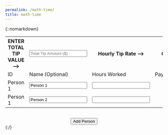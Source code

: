 ```yaml
---
permalink: /math-time/
title: math-time
---
```


{::nomarkdown}
<head>
	<link rel="stylesheet" href="/assets/css/main.css">
	<script src="/assets/js/math-time.js"></script>
</head>
<body>
  <table class="math-time math-time__table">
    <tr class="math-time__header-row">
      <th>ENTER TOTAL TIP VALUE --></th>
      <th><input placeholder="Total Tip Amount ($)" id="total-tip"></input></th>
      <th>Hourly Tip Rate --></th>
      <th id="hourly">0</th>
    </tr>
    <tr>
      <td>ID</td>
      <td>Name (Optional)</td>
      <td>Hours Worked</td>
      <td>Payout</td>
    </tr>
    <tr class="person" id="person-1">
      <td>Person 1</td>
      <td><input class="name" value="Person 1"></input></td>
      <td><input class="hours"></input></td>
      <td class="payout"></td>
    </tr>
    <tr class="person" id="person-2">
      <td>Person 1</td>
      <td><input class="name" value="Person 2"></input></td>
      <td><input class="hours"></input></td>
      <td class="payout"></td>
    </tr>
  </table>
  <br />
  <div style="width: 100%; display: flex; justify-content: center">
    <button id="add-person" class="math-time__add-person" type="button">Add Person</button>
  </div>
</body>
{:/}

